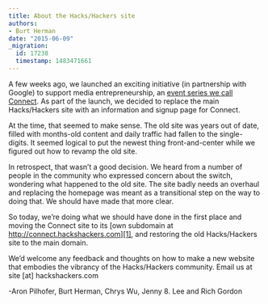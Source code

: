```yaml
---
title: About the Hacks/Hackers site
authors:
- Burt Herman
date: "2015-06-09"
_migration:
  id: 17238
  timestamp: 1483471661
---
```


A few weeks ago, we launched an exciting initiative (in partnership with Google) to support media entrepreneurship, an [event series we call Connect][1]. As part of the launch, we decided to replace the main Hacks/Hackers site with an information and signup page for Connect. 

At the time, that seemed to make sense. The old site was years out of date, filled with months-old content and daily traffic had fallen to the single-digits. It seemed logical to put the newest thing front-and-center while we figured out how to revamp the old site.

In retrospect, that wasn’t a good decision. We heard from a number of people in the community who expressed concern about the switch, wondering what happened to the old site. The site badly needs an overhaul and replacing the homepage was meant as a transitional step on the way to doing that. We should have made that more clear.

So today, we’re doing what we should have done in the first place and moving the Connect site to its [own subdomain at http://connect.hackshackers.com][1], and restoring the old Hacks/Hackers site to the main domain.

We’d welcome any feedback and thoughts on how to make a new website that embodies the vibrancy of the Hacks/Hackers community. Email us at site [at] hackshackers.com

-Aron Pilhofer, Burt Herman, Chrys Wu, Jenny 8. Lee and Rich Gordon

 [1]: http://connect.hackshackers.com
